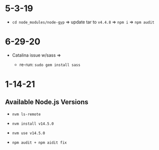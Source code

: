 # 5-3-19

  - `cd node_modules/node-gyp` => update tar to `v4.4.8` => `npm i` => `npm audit`

# 6-29-20

- Catalina issue w/sass => 

  - re-run: `sudo gem install sass`


# 1-14-21

## Available Node.js Versions

- `nvm ls-remote`

- `nvm install v14.5.0`

- `nvm use v14.5.0`

- `npm audit + npm aidit fix`
